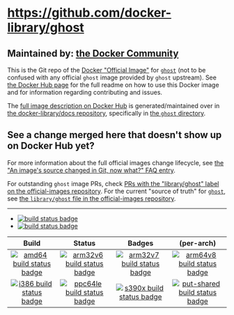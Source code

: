 # https://github.com/docker-library/ghost

## Maintained by: [the Docker Community](https://github.com/kathpalrk/ghost-docker)

This is the Git repo of the [Docker "Official Image"](https://github.com/docker-library/official-images#what-are-official-images) for [`ghost`](https://hub.docker.com/_/ghost/) (not to be confused with any official `ghost` image provided by `ghost` upstream). See [the Docker Hub page](https://hub.docker.com/_/ghost/) for the full readme on how to use this Docker image and for information regarding contributing and issues.

The [full image description on Docker Hub](https://hub.docker.com/_/ghost/) is generated/maintained over in [the docker-library/docs repository](https://github.com/docker-library/docs), specifically in [the `ghost` directory](https://github.com/docker-library/docs/tree/master/ghost).

## See a change merged here that doesn't show up on Docker Hub yet?

For more information about the full official images change lifecycle, see [the "An image's source changed in Git, now what?" FAQ entry](https://github.com/docker-library/faq#an-images-source-changed-in-git-now-what).

For outstanding `ghost` image PRs, check [PRs with the "library/ghost" label on the official-images repository](https://github.com/docker-library/official-images/labels/library%2Fghost). For the current "source of truth" for [`ghost`](https://hub.docker.com/_/ghost/), see [the `library/ghost` file in the official-images repository](https://github.com/docker-library/official-images/blob/master/library/ghost).

---

-	[![build status badge](https://img.shields.io/travis/docker-library/ghost/master.svg?label=Travis%20CI)](https://travis-ci.org/docker-library/ghost/branches)
-	[![build status badge](https://img.shields.io/jenkins/s/https/doi-janky.infosiftr.net/job/update.sh/job/ghost.svg?label=Automated%20update.sh)](https://doi-janky.infosiftr.net/job/update.sh/job/ghost)

| Build | Status | Badges | (per-arch) |
|:-:|:-:|:-:|:-:|
| [![amd64 build status badge](https://img.shields.io/jenkins/s/https/doi-janky.infosiftr.net/job/multiarch/job/amd64/job/ghost.svg?label=amd64)](https://doi-janky.infosiftr.net/job/multiarch/job/amd64/job/ghost) | [![arm32v6 build status badge](https://img.shields.io/jenkins/s/https/doi-janky.infosiftr.net/job/multiarch/job/arm32v6/job/ghost.svg?label=arm32v6)](https://doi-janky.infosiftr.net/job/multiarch/job/arm32v6/job/ghost) | [![arm32v7 build status badge](https://img.shields.io/jenkins/s/https/doi-janky.infosiftr.net/job/multiarch/job/arm32v7/job/ghost.svg?label=arm32v7)](https://doi-janky.infosiftr.net/job/multiarch/job/arm32v7/job/ghost) | [![arm64v8 build status badge](https://img.shields.io/jenkins/s/https/doi-janky.infosiftr.net/job/multiarch/job/arm64v8/job/ghost.svg?label=arm64v8)](https://doi-janky.infosiftr.net/job/multiarch/job/arm64v8/job/ghost) |
| [![i386 build status badge](https://img.shields.io/jenkins/s/https/doi-janky.infosiftr.net/job/multiarch/job/i386/job/ghost.svg?label=i386)](https://doi-janky.infosiftr.net/job/multiarch/job/i386/job/ghost) | [![ppc64le build status badge](https://img.shields.io/jenkins/s/https/doi-janky.infosiftr.net/job/multiarch/job/ppc64le/job/ghost.svg?label=ppc64le)](https://doi-janky.infosiftr.net/job/multiarch/job/ppc64le/job/ghost) | [![s390x build status badge](https://img.shields.io/jenkins/s/https/doi-janky.infosiftr.net/job/multiarch/job/s390x/job/ghost.svg?label=s390x)](https://doi-janky.infosiftr.net/job/multiarch/job/s390x/job/ghost) | [![put-shared build status badge](https://img.shields.io/jenkins/s/https/doi-janky.infosiftr.net/job/put-shared/job/light/job/ghost.svg?label=put-shared)](https://doi-janky.infosiftr.net/job/put-shared/job/light/job/ghost) |

<!-- THIS FILE IS GENERATED BY https://github.com/docker-library/docs/blob/master/generate-repo-stub-readme.sh -->
